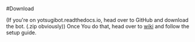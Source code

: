 #Download



(If you're on yotsugibot.readthedocs.io, head over to GitHub and download the bot. (.zip obviously))
Once You do that, head over to [wiki](https://github.com/Kyousei/YotsugiBot/wiki) and follow the setup guide.
